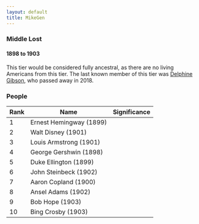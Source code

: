 ```yaml
---
layout: default
title: MikeGen
---
```

### Middle Lost
#### 1898 to 1903
This tier would be considered fully ancestral, as there are no living Americans from this tier. The last known member of this tier was [Delphine Gibson](https://gerontology.wikia.org/wiki/Delphine_Gibson), who passed away in 2018.

### People

Rank | Name                                  | Significance 
---- | ------------------------------------- | -------- 
1    | Ernest Hemingway (1899) |    
2    | Walt Disney (1901) |    
3    | Louis Armstrong (1901) |    
4    | George Gershwin (1898) |    
5    | Duke Ellington (1899) |    
6    | John Steinbeck (1902) |    
7    | Aaron Copland (1900) |    
8    | Ansel Adams (1902) |    
9    | Bob Hope (1903) |    
10   | Bing Crosby (1903) |    
